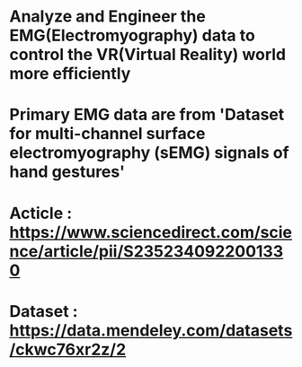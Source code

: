 # Analyze and Engineer the EMG(Electromyography) data to control the VR(Virtual Reality) world more efficiently

# Primary EMG data are from 'Dataset for multi-channel surface electromyography (sEMG) signals of hand gestures'
# Acticle   :   https://www.sciencedirect.com/science/article/pii/S2352340922001330
# Dataset   :   https://data.mendeley.com/datasets/ckwc76xr2z/2
